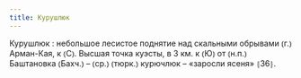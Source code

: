 ```yaml
---
title: Курушлюк
---
```


Курушлюк
: небольшое лесистое поднятие над скальными обрывами ⦅г.⦆ Арман-Кая, к ⦅С⦆. Высшая точка куэсты, в 3 км. к ⦅Ю⦆ от ⦅н.п.⦆ Баштановка ⦅Бахч.⦆ – ⦅ср.⦆ ⦅тюрк.⦆ курючлюк – «заросли ясеня» ⦃З6⦄.
